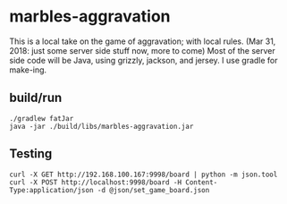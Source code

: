 # marbles-aggravation

This is a local take on the game of aggravation; with local rules.
(Mar 31, 2018: just some server side stuff now, more to come)
Most of the server side code will be Java, using grizzly, jackson, and jersey. I use gradle for make-ing.

## build/run
```
./gradlew fatJar
java -jar ./build/libs/marbles-aggravation.jar
```

## Testing
```
curl -X GET http://192.168.100.167:9998/board | python -m json.tool
curl -X POST http://localhost:9998/board -H Content-Type:application/json -d @json/set_game_board.json
```
